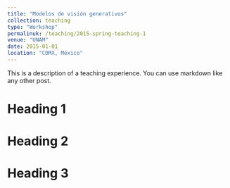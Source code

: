 ```yaml
---
title: "Modelos de visión generativos"
collection: teaching
type: "Workshop"
permalinuk: /teaching/2015-spring-teaching-1
venue: "UNAM"
date: 2015-01-01
location: "CDMX, México"
---
```


This is a description of a teaching experience. You can use markdown like any other post.

Heading 1
======

Heading 2
======

Heading 3
======
